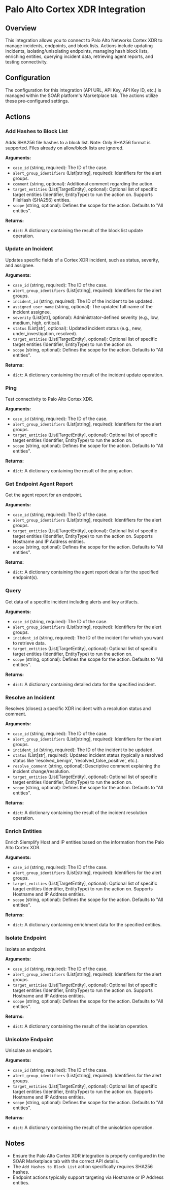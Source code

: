 # Palo Alto Cortex XDR Integration

## Overview

This integration allows you to connect to Palo Alto Networks Cortex XDR to manage incidents, endpoints, and block lists. Actions include updating incidents, isolating/unisolating endpoints, managing hash block lists, enriching entities, querying incident data, retrieving agent reports, and testing connectivity.

## Configuration

The configuration for this integration (API URL, API Key, API Key ID, etc.) is managed within the SOAR platform's Marketplace tab. The actions utilize these pre-configured settings.

## Actions

### Add Hashes to Block List

Adds SHA256 file hashes to a block list. Note: Only SHA256 format is supported. Files already on allow/block lists are ignored.

**Arguments:**

*   `case_id` (string, required): The ID of the case.
*   `alert_group_identifiers` (List[string], required): Identifiers for the alert groups.
*   `comment` (string, optional): Additional comment regarding the action.
*   `target_entities` (List[TargetEntity], optional): Optional list of specific target entities (Identifier, EntityType) to run the action on. Supports FileHash (SHA256) entities.
*   `scope` (string, optional): Defines the scope for the action. Defaults to "All entities".

**Returns:**

*   `dict`: A dictionary containing the result of the block list update operation.

### Update an Incident

Updates specific fields of a Cortex XDR incident, such as status, severity, and assignee.

**Arguments:**

*   `case_id` (string, required): The ID of the case.
*   `alert_group_identifiers` (List[string], required): Identifiers for the alert groups.
*   `incident_id` (string, required): The ID of the incident to be updated.
*   `assigned_user_name` (string, optional): The updated full name of the incident assignee.
*   `severity` (List[str], optional): Administrator-defined severity (e.g., low, medium, high, critical).
*   `status` (List[str], optional): Updated incident status (e.g., new, under_investigation, resolved).
*   `target_entities` (List[TargetEntity], optional): Optional list of specific target entities (Identifier, EntityType) to run the action on.
*   `scope` (string, optional): Defines the scope for the action. Defaults to "All entities".

**Returns:**

*   `dict`: A dictionary containing the result of the incident update operation.

### Ping

Test connectivity to Palo Alto Cortex XDR.

**Arguments:**

*   `case_id` (string, required): The ID of the case.
*   `alert_group_identifiers` (List[string], required): Identifiers for the alert groups.
*   `target_entities` (List[TargetEntity], optional): Optional list of specific target entities (Identifier, EntityType) to run the action on.
*   `scope` (string, optional): Defines the scope for the action. Defaults to "All entities".

**Returns:**

*   `dict`: A dictionary containing the result of the ping action.

### Get Endpoint Agent Report

Get the agent report for an endpoint.

**Arguments:**

*   `case_id` (string, required): The ID of the case.
*   `alert_group_identifiers` (List[string], required): Identifiers for the alert groups.
*   `target_entities` (List[TargetEntity], optional): Optional list of specific target entities (Identifier, EntityType) to run the action on. Supports Hostname and IP Address entities.
*   `scope` (string, optional): Defines the scope for the action. Defaults to "All entities".

**Returns:**

*   `dict`: A dictionary containing the agent report details for the specified endpoint(s).

### Query

Get data of a specific incident including alerts and key artifacts.

**Arguments:**

*   `case_id` (string, required): The ID of the case.
*   `alert_group_identifiers` (List[string], required): Identifiers for the alert groups.
*   `incident_id` (string, required): The ID of the incident for which you want to retrieve data.
*   `target_entities` (List[TargetEntity], optional): Optional list of specific target entities (Identifier, EntityType) to run the action on.
*   `scope` (string, optional): Defines the scope for the action. Defaults to "All entities".

**Returns:**

*   `dict`: A dictionary containing detailed data for the specified incident.

### Resolve an Incident

Resolves (closes) a specific XDR incident with a resolution status and comment.

**Arguments:**

*   `case_id` (string, required): The ID of the case.
*   `alert_group_identifiers` (List[string], required): Identifiers for the alert groups.
*   `incident_id` (string, required): The ID of the incident to be updated.
*   `status` (List[str], required): Updated incident status (typically a resolved status like 'resolved_benign', 'resolved_false_positive', etc.).
*   `resolve_comment` (string, optional): Descriptive comment explaining the incident change/resolution.
*   `target_entities` (List[TargetEntity], optional): Optional list of specific target entities (Identifier, EntityType) to run the action on.
*   `scope` (string, optional): Defines the scope for the action. Defaults to "All entities".

**Returns:**

*   `dict`: A dictionary containing the result of the incident resolution operation.

### Enrich Entities

Enrich Siemplify Host and IP entities based on the information from the Palo Alto Cortex XDR.

**Arguments:**

*   `case_id` (string, required): The ID of the case.
*   `alert_group_identifiers` (List[string], required): Identifiers for the alert groups.
*   `target_entities` (List[TargetEntity], optional): Optional list of specific target entities (Identifier, EntityType) to run the action on. Supports Hostname and IP Address entities.
*   `scope` (string, optional): Defines the scope for the action. Defaults to "All entities".

**Returns:**

*   `dict`: A dictionary containing enrichment data for the specified entities.

### Isolate Endpoint

Isolate an endpoint.

**Arguments:**

*   `case_id` (string, required): The ID of the case.
*   `alert_group_identifiers` (List[string], required): Identifiers for the alert groups.
*   `target_entities` (List[TargetEntity], optional): Optional list of specific target entities (Identifier, EntityType) to run the action on. Supports Hostname and IP Address entities.
*   `scope` (string, optional): Defines the scope for the action. Defaults to "All entities".

**Returns:**

*   `dict`: A dictionary containing the result of the isolation operation.

### Unisolate Endpoint

Unisolate an endpoint.

**Arguments:**

*   `case_id` (string, required): The ID of the case.
*   `alert_group_identifiers` (List[string], required): Identifiers for the alert groups.
*   `target_entities` (List[TargetEntity], optional): Optional list of specific target entities (Identifier, EntityType) to run the action on. Supports Hostname and IP Address entities.
*   `scope` (string, optional): Defines the scope for the action. Defaults to "All entities".

**Returns:**

*   `dict`: A dictionary containing the result of the unisolation operation.

## Notes

*   Ensure the Palo Alto Cortex XDR integration is properly configured in the SOAR Marketplace tab with the correct API details.
*   The `Add Hashes to Block List` action specifically requires SHA256 hashes.
*   Endpoint actions typically support targeting via Hostname or IP Address entities.
